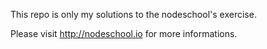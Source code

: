 This repo is only my solutions to the nodeschool's exercise.


Please visit http://nodeschool.io for more informations.